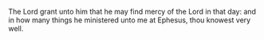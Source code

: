 The Lord grant unto him that he may find mercy of the Lord in that day: and in how many things he ministered unto me at Ephesus, thou knowest very well.
